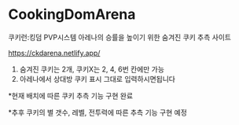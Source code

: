 # CookingDomArena
쿠키런:킹덤 PVP시스템 아레나의 승률을 높이기 위한 숨겨진 쿠키 추측 사이트

https://ckdarena.netlify.app/

1. 숨겨진 쿠키는 2개, 쿠키X는 2, 4, 6번 칸에만 가능
2. 아레나에서 상대방 쿠키 표시 그대로 입력하시면됩니다

*현재 배치에 따른 쿠키 추측 기능 구현 완료

*추후 쿠키의 별 갯수, 레벨, 전투력에 따른 추측 기능 구현 예정
